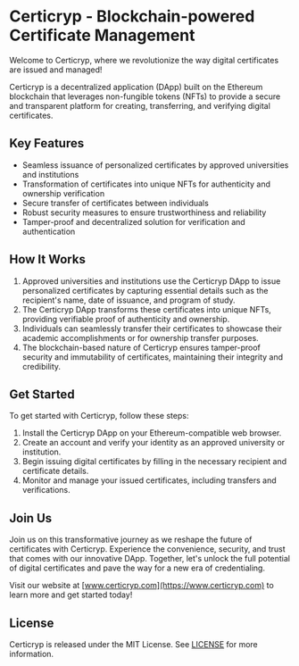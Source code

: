 # Certicryp - Blockchain-powered Certificate Management

Welcome to Certicryp, where we revolutionize the way digital certificates are issued and managed! 

Certicryp is a decentralized application (DApp) built on the Ethereum blockchain that leverages non-fungible tokens (NFTs) to provide a secure and transparent platform for creating, transferring, and verifying digital certificates. 

## Key Features

- Seamless issuance of personalized certificates by approved universities and institutions
- Transformation of certificates into unique NFTs for authenticity and ownership verification
- Secure transfer of certificates between individuals
- Robust security measures to ensure trustworthiness and reliability
- Tamper-proof and decentralized solution for verification and authentication

## How It Works

1. Approved universities and institutions use the Certicryp DApp to issue personalized certificates by capturing essential details such as the recipient's name, date of issuance, and program of study.
2. The Certicryp DApp transforms these certificates into unique NFTs, providing verifiable proof of authenticity and ownership.
3. Individuals can seamlessly transfer their certificates to showcase their academic accomplishments or for ownership transfer purposes.
4. The blockchain-based nature of Certicryp ensures tamper-proof security and immutability of certificates, maintaining their integrity and credibility.

## Get Started

To get started with Certicryp, follow these steps:

1. Install the Certicryp DApp on your Ethereum-compatible web browser.
2. Create an account and verify your identity as an approved university or institution.
3. Begin issuing digital certificates by filling in the necessary recipient and certificate details.
4. Monitor and manage your issued certificates, including transfers and verifications.

## Join Us

Join us on this transformative journey as we reshape the future of certificates with Certicryp. Experience the convenience, security, and trust that comes with our innovative DApp. Together, let's unlock the full potential of digital certificates and pave the way for a new era of credentialing.

Visit our website at [www.certicryp.com](https://www.certicryp.com) to learn more and get started today!

## License

Certicryp is released under the MIT License. See [LICENSE](LICENSE) for more information.
